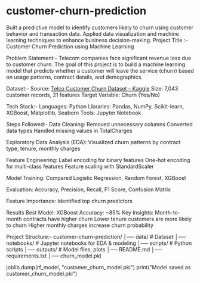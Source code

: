 # customer-churn-prediction
Built a predictive model to identify customers likely to churn using customer behavior and transaction data. Applied data visualization and machine learning techniques to enhance business decision-making.
Project Title :- 
Customer Churn Prediction using Machine Learning

Problem Statement:-
Telecom companies face significant revenue loss due to customer churn. The goal of this project is to build a machine learning model that predicts whether a customer will leave the service (churn) based on usage patterns, contract details, and demographics.

Dataset:- 
Source: [Telco Customer Churn Dataset – Kaggle](https://www.kaggle.com/datasets/blastchar/telco-customer-churn)
Size: 7,043 customer records, 21 features
Target Variable: Churn (Yes/No)

Tech Stack:- 
Languages: Python
Libraries: Pandas, NumPy, Scikit-learn, XGBoost, Matplotlib, Seaborn
Tools: Jupyter Notebook 

Steps Followed:-
Data Cleaning:
Removed unnecessary columns
Converted data types
Handled missing values in TotalCharges

Exploratory Data Analysis (EDA):
Visualized churn patterns by contract type, tenure, monthly charges

Feature Engineering:
Label encoding for binary features
One-hot encoding for multi-class features
Feature scaling with StandardScaler

Model Training:
Compared Logistic Regression, Random Forest, XGBoost

Evaluation:
Accuracy, Precision, Recall, F1 Score, Confusion Matrix

Feature Importance:
Identified top churn predictors

 Results
 Best Model: XGBoost
Accuracy: ~85%
Key Insights:
Month-to-month contracts have higher churn
Lower tenure customers are more likely to churn
Higher monthly charges increase churn probability

Project Structure:- 
customer-churn-prediction/
│── data/                # Dataset
│── notebooks/           # Jupyter notebooks for EDA & modeling
│── scripts/             # Python scripts
│── outputs/             # Model files, plots
│── README.md
│── requirements.txt
│── churn_model.pkl 


joblib.dump(rf_model, "customer_churn_model.pkl")
print("Model saved as customer_churn_model.pkl")
